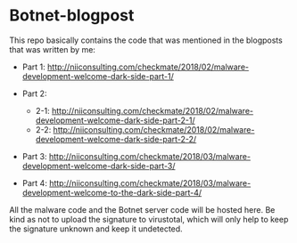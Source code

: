 # Botnet-blogpost
This repo basically contains the code that was mentioned in the blogposts that was written by me:

- Part 1: http://niiconsulting.com/checkmate/2018/02/malware-development-welcome-dark-side-part-1/

- Part 2:
    - 2-1: http://niiconsulting.com/checkmate/2018/02/malware-development-welcome-dark-side-part-2-1/
    - 2-2: http://niiconsulting.com/checkmate/2018/02/malware-development-welcome-dark-side-part-2-2/
- Part 3: http://niiconsulting.com/checkmate/2018/03/malware-development-welcome-dark-side-part-3/
- Part 4: http://niiconsulting.com/checkmate/2018/03/malware-development-welcome-to-the-dark-side-part-4/

All the malware code and the Botnet server code will be hosted here. Be kind as not to upload the signature to virustotal, which will only help to keep the signature unknown and keep it undetected.
